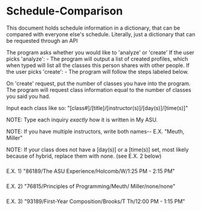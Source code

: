# Schedule-Comparison
This document holds schedule information in a dictionary, that can be compared with everyone else's schedule.
Literally, just a dictionary that can be requested through an API


The program asks whether you would like to 'analyze' or 'create'
  If the user picks 'analyze':
    - The program will output a list of created profiles, 
      which when typed will list all the classes this person 
      shares with other people.
  If the user picks 'create':
    - The program will follow the steps labeled below.

On 'create' request, put the number of classes you have into the program.
The program will request class information equal to the number of classes you said you had.

Input each class like so: "[class#]/[title]/[instructor(s)]/[day(s)]/[time(s)]"

NOTE: Type each inquiry *exactly* how it is written in My ASU.

NOTE: If you have multiple instructors, write both names-- E.X. "Meuth, Miller" 

NOTE: If your class does not have a [day(s)] or a [time(s)] set, most likely because of hybrid, replace them with none. (see E.X. 2 below)
###
E.X. 1) "86189/The ASU Experience/Holcomb/W/1:25 PM - 2:15 PM"
###
E.X. 2) "76815/Principles of Programming/Meuth/ Miller/none/none"
###
E.X. 3) "93189/First-Year Composition/Brooks/T Th/12:00 PM - 1:15 PM"
